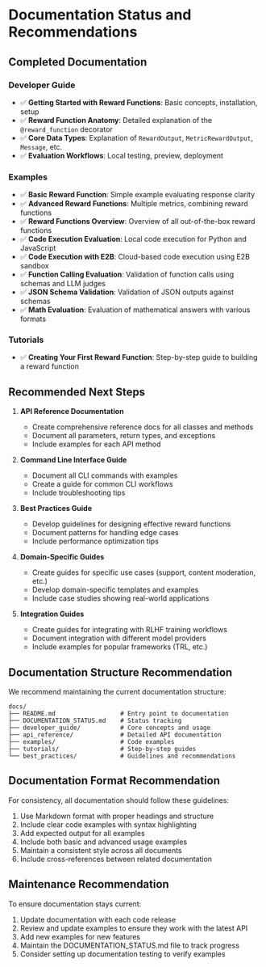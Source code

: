 # Documentation Status and Recommendations

## Completed Documentation

### Developer Guide
- ✅ **Getting Started with Reward Functions**: Basic concepts, installation, setup
- ✅ **Reward Function Anatomy**: Detailed explanation of the `@reward_function` decorator
- ✅ **Core Data Types**: Explanation of `RewardOutput`, `MetricRewardOutput`, `Message`, etc.
- ✅ **Evaluation Workflows**: Local testing, preview, deployment

### Examples
- ✅ **Basic Reward Function**: Simple example evaluating response clarity
- ✅ **Advanced Reward Functions**: Multiple metrics, combining reward functions
- ✅ **Reward Functions Overview**: Overview of all out-of-the-box reward functions
- ✅ **Code Execution Evaluation**: Local code execution for Python and JavaScript
- ✅ **Code Execution with E2B**: Cloud-based code execution using E2B sandbox
- ✅ **Function Calling Evaluation**: Validation of function calls using schemas and LLM judges
- ✅ **JSON Schema Validation**: Validation of JSON outputs against schemas
- ✅ **Math Evaluation**: Evaluation of mathematical answers with various formats

### Tutorials
- ✅ **Creating Your First Reward Function**: Step-by-step guide to building a reward function

## Recommended Next Steps

1. **API Reference Documentation**
   - Create comprehensive reference docs for all classes and methods
   - Document all parameters, return types, and exceptions
   - Include examples for each API method

2. **Command Line Interface Guide**
   - Document all CLI commands with examples
   - Create a guide for common CLI workflows
   - Include troubleshooting tips

3. **Best Practices Guide**
   - Develop guidelines for designing effective reward functions
   - Document patterns for handling edge cases
   - Include performance optimization tips

4. **Domain-Specific Guides**
   - Create guides for specific use cases (support, content moderation, etc.)
   - Develop domain-specific templates and examples
   - Include case studies showing real-world applications

5. **Integration Guides**
   - Create guides for integrating with RLHF training workflows
   - Document integration with different model providers
   - Include examples for popular frameworks (TRL, etc.)

## Documentation Structure Recommendation

We recommend maintaining the current documentation structure:

```
docs/
├── README.md                  # Entry point to documentation
├── DOCUMENTATION_STATUS.md    # Status tracking
├── developer_guide/           # Core concepts and usage
├── api_reference/             # Detailed API documentation
├── examples/                  # Code examples
├── tutorials/                 # Step-by-step guides
└── best_practices/            # Guidelines and recommendations
```

## Documentation Format Recommendation

For consistency, all documentation should follow these guidelines:

1. Use Markdown format with proper headings and structure
2. Include clear code examples with syntax highlighting
3. Add expected output for all examples
4. Include both basic and advanced usage examples
5. Maintain a consistent style across all documents
6. Include cross-references between related documentation

## Maintenance Recommendation

To ensure documentation stays current:

1. Update documentation with each code release
2. Review and update examples to ensure they work with the latest API
3. Add new examples for new features
4. Maintain the DOCUMENTATION_STATUS.md file to track progress
5. Consider setting up documentation testing to verify examples